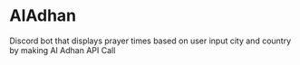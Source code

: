 # AlAdhan
Discord bot that displays prayer times based on user input city and country by making Al Adhan API Call
